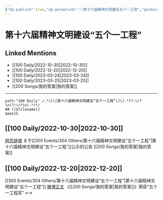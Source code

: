 ```yaml
---
{"dg-publish":true,"dg-permalink":"/第十六届精神文明建设五个一工程","permalink":"/第十六届精神文明建设五个一工程/","title":"第十六届精神文明建设“五个一工程”","tags":[null]}
---
```


# 第十六届精神文明建设“五个一工程”

## Linked Mentions
- [[100 Daily/2022-10-30\|2022-10-30]]
- [[100 Daily/2022-12-20\|2022-12-20]]
- [[100 Daily/2023-03-24\|2023-03-24]]
- [[100 Daily/2023-03-25\|2023-03-25]]
- [[200 Songs/我的答案\|我的答案]]


---

```expander
path:"100 Daily" /.*\[\[第十六届精神文明建设“五个一工程”\]\].*(?:\r?\n(?!\r?\n).*)*/
## [[$filename]]
$match
```
## [[100 Daily/2022-10-30\|2022-10-30]]
[网页链接](https://weibo.cn/sinaurl?u=https%3A%2F%2Farticle.xuexi.cn%2Farticles%2Findex.html%3Fart_id%3D17973590501563668488%26t%3D1667048647381%26reedit_timestamp%3D1667047053000%26study_style_id%3Dfeeds_default%26showmenu%3Dfalse%26to_audit_timestamp%3D2022-10-29%252020%253A37%253A33%26share_to%3Dcopylink%26item_id%3D17973590501563668488%26ref_read_id%3Df2a0eb7e-0403-414b-bb38-3ec2962de1b6_1667060750349%26pid%3D%26ptype%3D-1%26source%3Dshare) 关于[[300 Events/304 Others/第十六届精神文明建设“五个一工程”\|第十六届精神文明建设“五个一工程”]]公示的公告 [[200 Songs/我的答案\|我的答案]]
## [[100 Daily/2022-12-20\|2022-12-20]]
[[300 Events/304 Others/第十六届精神文明建设“五个一工程”\|第十六届精神文明建设“五个一工程”]]
[微博正文](https://m.weibo.cn/5053469079/4848722984309026) 《[[200 Songs/我的答案\|我的答案]]》荣获“五个一工程奖”
<-->
